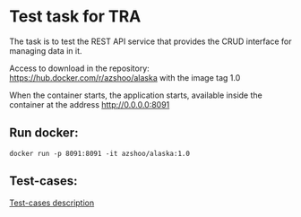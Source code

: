 # Test task for TRA

The task is to test the REST API service that provides the CRUD interface for managing data in it.

Access to download in the repository: https://hub.docker.com/r/azshoo/alaska with the image tag 1.0

When the container starts, the application starts, available inside the container at the address http://0.0.0.0:8091

## Run docker:
```docker run -p 8091:8091 -it azshoo/alaska:1.0```

## Test-cases:
[Test-cases description](https://hackmd.io/s/BJpxPN38B) 
